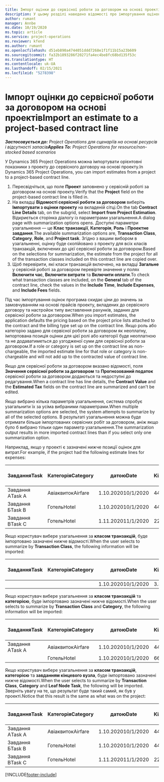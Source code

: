 ```yaml
---
title: Імпорт оцінки до сервісної роботи за договором на основі проектів
description: У цьому розділі наведено відомості про імпортування оцінок з проекту до сервісної роботи за договором.
author: rumant
manager: Annbe
ms.date: 10/19/2020
ms.topic: article
ms.service: project-operations
ms.reviewer: kfend
ms.author: rumant
ms.openlocfilehash: d51eb890a4744051ddd7268e1f1f11b15a23b609
ms.sourcegitcommit: fa32b1893286f20271fa4ec4be8fc68bd135f53c
ms.translationtype: HT
ms.contentlocale: uk-UA
ms.lasthandoff: 02/15/2021
ms.locfileid: "5278398"
---
```

# <a name="import-an-estimate-to-a-project-based-contract-line"></a><span data-ttu-id="11919-103">Імпорт оцінки до сервісної роботи за договором на основі проектів</span><span class="sxs-lookup"><span data-stu-id="11919-103">Import an estimate to a project-based contract line</span></span>

<span data-ttu-id="11919-104">_**Застосовується до:** Project Operations для сценаріїв на основі ресурсів і відсутності запасів_</span><span class="sxs-lookup"><span data-stu-id="11919-104">_**Applies To:** Project Operations for resource/non-stocked based scenarios_</span></span>

<span data-ttu-id="11919-105">У Dynamics 365 Project Operations можна імпортувати орієнтовні показники з проекту до сервісного договору на основі проекту.</span><span class="sxs-lookup"><span data-stu-id="11919-105">In Dynamics 365 Project Operations, you can import estimates from a project to a project-based contract line.</span></span>

1. <span data-ttu-id="11919-106">Пересвідчіться, що поле **Проект** заповнено у сервісній роботі за договором на основі проекту.</span><span class="sxs-lookup"><span data-stu-id="11919-106">Verify that the **Project** field on the project-based contract line is filled in.</span></span>
2. <span data-ttu-id="11919-107">На вкладці **Відомості сервісної роботи за договором** виберіть **Імпортувати з оцінки проекту** на вкладеній сітці.</span><span class="sxs-lookup"><span data-stu-id="11919-107">On the tab **Contract Line Details** tab, on the subgrid, select **Import from Project Estimation**.</span></span> <span data-ttu-id="11919-108">Відкриється сторінка діалогу із параметрами узагальнення.</span><span class="sxs-lookup"><span data-stu-id="11919-108">A dialog page with summarization options opens.</span></span> <span data-ttu-id="11919-109">Доступні параметри узагальнення — це **Клас транзакції**, **Категорія**, **Роль** і **Проектне завдання**.</span><span class="sxs-lookup"><span data-stu-id="11919-109">The available summarization options are, **Transaction Class**, **Category**, **Role**, and **Project task**.</span></span> <span data-ttu-id="11919-110">Згідно з вашим вибором в узагальненні, оцінку буде скопійовано з проекту для всіх класів транзакцій, включених до цієї сервісної роботи за договором.</span><span class="sxs-lookup"><span data-stu-id="11919-110">Based on the selections for summarization, the estimate from the project for all of the transaction classes included on this contract line are copied over.</span></span> 
3. <span data-ttu-id="11919-111">Щоб перевірити, які класи транзакцій включено, на вкладці **Загальне** у сервісній роботі за договором перевірте значення у полях **Включити час**, **Включити витрати** та **Включити оплати**.</span><span class="sxs-lookup"><span data-stu-id="11919-111">To check what transaction classes are included, on the **General** tab of the contract line, check the values in the **Include Time**, **Include Expenses**, and **Include Fees** fields.</span></span>

<span data-ttu-id="11919-112">Під час імпортування оцінок програма скидає ціни до значень за замовчуванням на основі прайсів проекту, вкладених до сервісного договору та настройок типу виставлення рахунків, заданих для сервісної роботи за договором.</span><span class="sxs-lookup"><span data-stu-id="11919-112">When you import estimates, the application defaults the pricing based on the project price lists attached to the contract and the billing type set up on the contract line.</span></span> <span data-ttu-id="11919-113">Якщо роль або категорію задано для сервісної роботи за договором як неоплатну, імпортована позиція оцінки для цієї ролі або категорії буде неоплатною та не додаватиметься до узгодженої суми для сервісної роботи за договором.</span><span class="sxs-lookup"><span data-stu-id="11919-113">If a role or category is set up on the contract line as non-chargeable, the imported estimate line for that role or category is non-chargeable and will not add up to the contracted value of contract line.</span></span>

<span data-ttu-id="11919-114">Якщо для сервісної роботи за договором вказано відомості, поля **Значення сервісної роботи за договором** та **Прогнозований податок** сервісної роботи за договором додаються та недоступні до редагування.</span><span class="sxs-lookup"><span data-stu-id="11919-114">When a contract line has line details, the **Contract Value** and the **Estimated Tax** fields on the contract line are summarized and can't be edited.</span></span>

<span data-ttu-id="11919-115">Якщо вибрано кілька параметрів узагальнення, система спробує узагальнити їх за усіма вибраними параметрами.</span><span class="sxs-lookup"><span data-stu-id="11919-115">When multiple summarization options are selected, the system attempts to summarize by all of the selected options.</span></span> <span data-ttu-id="11919-116">В результаті узагальнення можна буде отримати більше імпортованих сервісних робіт за договором, аніж якщо було б вибрано тільки один параметр узагальнення.</span><span class="sxs-lookup"><span data-stu-id="11919-116">The summarization output results in more imported contract lines than if you select only one summarization option.</span></span>

<span data-ttu-id="11919-117">Наприклад, якщо у проекті є зазначені нижче позиції оцінок для витрат.</span><span class="sxs-lookup"><span data-stu-id="11919-117">For example, if the project had the following estimate lines for expenses:</span></span>

| <span data-ttu-id="11919-118">Завдання</span><span class="sxs-lookup"><span data-stu-id="11919-118">Task</span></span> | <span data-ttu-id="11919-119">Категорія</span><span class="sxs-lookup"><span data-stu-id="11919-119">Category</span></span> | <span data-ttu-id="11919-120">датою</span><span class="sxs-lookup"><span data-stu-id="11919-120">Date</span></span> | <span data-ttu-id="11919-121">Кількість</span><span class="sxs-lookup"><span data-stu-id="11919-121">Quantity</span></span> | <span data-ttu-id="11919-122">Ціна за одиницю</span><span class="sxs-lookup"><span data-stu-id="11919-122">Unit price</span></span> | <span data-ttu-id="11919-123">Сума</span><span class="sxs-lookup"><span data-stu-id="11919-123">Amount</span></span> |
| --- | --- | --- | --- | --- | --- |
| <span data-ttu-id="11919-124">Завдання А</span><span class="sxs-lookup"><span data-stu-id="11919-124">Task A</span></span> | <span data-ttu-id="11919-125">Авіаквиток</span><span class="sxs-lookup"><span data-stu-id="11919-125">Airfare</span></span> | <span data-ttu-id="11919-126">1.10.2020</span><span class="sxs-lookup"><span data-stu-id="11919-126">10/1/2020</span></span> | <span data-ttu-id="11919-127">4</span><span class="sxs-lookup"><span data-stu-id="11919-127">4</span></span> | <span data-ttu-id="11919-128">400</span><span class="sxs-lookup"><span data-stu-id="11919-128">400</span></span> | <span data-ttu-id="11919-129">1600</span><span class="sxs-lookup"><span data-stu-id="11919-129">1600</span></span> |
| <span data-ttu-id="11919-130">Завдання Б</span><span class="sxs-lookup"><span data-stu-id="11919-130">Task B</span></span> | <span data-ttu-id="11919-131">Готель</span><span class="sxs-lookup"><span data-stu-id="11919-131">Hotel</span></span> | <span data-ttu-id="11919-132">1.10.2020</span><span class="sxs-lookup"><span data-stu-id="11919-132">10/1/2020</span></span> | <span data-ttu-id="11919-133">4</span><span class="sxs-lookup"><span data-stu-id="11919-133">4</span></span> | <span data-ttu-id="11919-134">200</span><span class="sxs-lookup"><span data-stu-id="11919-134">200</span></span> | <span data-ttu-id="11919-135">800</span><span class="sxs-lookup"><span data-stu-id="11919-135">800</span></span> |
| <span data-ttu-id="11919-136">Завдання В</span><span class="sxs-lookup"><span data-stu-id="11919-136">Task C</span></span> | <span data-ttu-id="11919-137">Готель</span><span class="sxs-lookup"><span data-stu-id="11919-137">Hotel</span></span> | <span data-ttu-id="11919-138">1.11.2020</span><span class="sxs-lookup"><span data-stu-id="11919-138">11/1/2020</span></span> | <span data-ttu-id="11919-139">2</span><span class="sxs-lookup"><span data-stu-id="11919-139">2</span></span> | <span data-ttu-id="11919-140">200</span><span class="sxs-lookup"><span data-stu-id="11919-140">200</span></span> | <span data-ttu-id="11919-141">400</span><span class="sxs-lookup"><span data-stu-id="11919-141">400</span></span> |

<span data-ttu-id="11919-142">Якщо користувач вибере узагальнення за **класом транзакцій**, буде імпортовано зазначені нижче відомості.</span><span class="sxs-lookup"><span data-stu-id="11919-142">When the user selects to summarize by **Transaction Class**, the following information will be imported:</span></span>

| <span data-ttu-id="11919-143">Завдання</span><span class="sxs-lookup"><span data-stu-id="11919-143">Task</span></span> | <span data-ttu-id="11919-144">Категорія</span><span class="sxs-lookup"><span data-stu-id="11919-144">Category</span></span> | <span data-ttu-id="11919-145">датою</span><span class="sxs-lookup"><span data-stu-id="11919-145">Date</span></span> | <span data-ttu-id="11919-146">Кількість</span><span class="sxs-lookup"><span data-stu-id="11919-146">Quantity</span></span> | <span data-ttu-id="11919-147">Ціна за одиницю</span><span class="sxs-lookup"><span data-stu-id="11919-147">Unit price</span></span> | <span data-ttu-id="11919-148">Сума</span><span class="sxs-lookup"><span data-stu-id="11919-148">Amount</span></span> |
| --- | --- | --- | --- | --- | --- |
| &nbsp;  | &nbsp;  | <span data-ttu-id="11919-149">1.10.2020</span><span class="sxs-lookup"><span data-stu-id="11919-149">10/1/2020</span></span> | <span data-ttu-id="11919-150">3.34</span><span class="sxs-lookup"><span data-stu-id="11919-150">3.34</span></span> | <span data-ttu-id="11919-151">840</span><span class="sxs-lookup"><span data-stu-id="11919-151">840</span></span> | <span data-ttu-id="11919-152">2800</span><span class="sxs-lookup"><span data-stu-id="11919-152">2800</span></span> |

<span data-ttu-id="11919-153">Якщо користувач вибере узагальнення за **класом транзакцій** та **категорією**, буде імпортовано зазначені нижче відомості.</span><span class="sxs-lookup"><span data-stu-id="11919-153">When the user selects to summarize by **Transaction Class** and **Category**, the following information will be imported:</span></span>

| <span data-ttu-id="11919-154">Завдання</span><span class="sxs-lookup"><span data-stu-id="11919-154">Task</span></span> | <span data-ttu-id="11919-155">Категорія</span><span class="sxs-lookup"><span data-stu-id="11919-155">Category</span></span> | <span data-ttu-id="11919-156">датою</span><span class="sxs-lookup"><span data-stu-id="11919-156">Date</span></span> | <span data-ttu-id="11919-157">Кількість</span><span class="sxs-lookup"><span data-stu-id="11919-157">Quantity</span></span> | <span data-ttu-id="11919-158">Ціна за одиницю</span><span class="sxs-lookup"><span data-stu-id="11919-158">Unit price</span></span> | <span data-ttu-id="11919-159">Сума</span><span class="sxs-lookup"><span data-stu-id="11919-159">Amount</span></span> |
| --- | --- | --- | --- | --- | --- |
| <span data-ttu-id="11919-160">Завдання А</span><span class="sxs-lookup"><span data-stu-id="11919-160">Task A</span></span> | <span data-ttu-id="11919-161">Авіаквиток</span><span class="sxs-lookup"><span data-stu-id="11919-161">Airfare</span></span> | <span data-ttu-id="11919-162">1.10.2020</span><span class="sxs-lookup"><span data-stu-id="11919-162">10/1/2020</span></span> | <span data-ttu-id="11919-163">4</span><span class="sxs-lookup"><span data-stu-id="11919-163">4</span></span> | <span data-ttu-id="11919-164">400</span><span class="sxs-lookup"><span data-stu-id="11919-164">400</span></span> | <span data-ttu-id="11919-165">1600</span><span class="sxs-lookup"><span data-stu-id="11919-165">1600</span></span> |
| &nbsp;  | <span data-ttu-id="11919-166">Готель</span><span class="sxs-lookup"><span data-stu-id="11919-166">Hotel</span></span> | <span data-ttu-id="11919-167">1.10.2020</span><span class="sxs-lookup"><span data-stu-id="11919-167">10/1/2020</span></span> | <span data-ttu-id="11919-168">6</span><span class="sxs-lookup"><span data-stu-id="11919-168">6</span></span> | <span data-ttu-id="11919-169">200</span><span class="sxs-lookup"><span data-stu-id="11919-169">200</span></span> | <span data-ttu-id="11919-170">1200</span><span class="sxs-lookup"><span data-stu-id="11919-170">1200</span></span> |

<span data-ttu-id="11919-171">Якщо користувач вибере узагальнення за **класом транзакцій**, **категорією** та **завданням кінцевого вузла**, буде імпортовано зазначені нижче відомості.</span><span class="sxs-lookup"><span data-stu-id="11919-171">When the user selects to summarize by **Transaction Class**, **Category** and **Leaf Node Task**, the following will be imported.</span></span> <span data-ttu-id="11919-172">Зверніть увагу на те, що результат буде такий самий, як був у проекті.</span><span class="sxs-lookup"><span data-stu-id="11919-172">Notice that this result is the same as what was on the project:</span></span>

| <span data-ttu-id="11919-173">Завдання</span><span class="sxs-lookup"><span data-stu-id="11919-173">Task</span></span> | <span data-ttu-id="11919-174">Категорія</span><span class="sxs-lookup"><span data-stu-id="11919-174">Category</span></span> | <span data-ttu-id="11919-175">датою</span><span class="sxs-lookup"><span data-stu-id="11919-175">Date</span></span> | <span data-ttu-id="11919-176">Кількість</span><span class="sxs-lookup"><span data-stu-id="11919-176">Quantity</span></span> | <span data-ttu-id="11919-177">Ціна за одиницю</span><span class="sxs-lookup"><span data-stu-id="11919-177">Unit price</span></span> | <span data-ttu-id="11919-178">Сума</span><span class="sxs-lookup"><span data-stu-id="11919-178">Amount</span></span> |
| --- | --- | --- | --- | --- | --- |
| <span data-ttu-id="11919-179">Завдання А</span><span class="sxs-lookup"><span data-stu-id="11919-179">Task A</span></span> | <span data-ttu-id="11919-180">Авіаквиток</span><span class="sxs-lookup"><span data-stu-id="11919-180">Airfare</span></span> | <span data-ttu-id="11919-181">1.10.2020</span><span class="sxs-lookup"><span data-stu-id="11919-181">10/1/2020</span></span> | <span data-ttu-id="11919-182">4</span><span class="sxs-lookup"><span data-stu-id="11919-182">4</span></span> | <span data-ttu-id="11919-183">400</span><span class="sxs-lookup"><span data-stu-id="11919-183">400</span></span> | <span data-ttu-id="11919-184">1600</span><span class="sxs-lookup"><span data-stu-id="11919-184">1600</span></span> |
| <span data-ttu-id="11919-185">Завдання Б</span><span class="sxs-lookup"><span data-stu-id="11919-185">Task B</span></span> | <span data-ttu-id="11919-186">Готель</span><span class="sxs-lookup"><span data-stu-id="11919-186">Hotel</span></span> | <span data-ttu-id="11919-187">1.10.2020</span><span class="sxs-lookup"><span data-stu-id="11919-187">10/1/2020</span></span> | <span data-ttu-id="11919-188">4</span><span class="sxs-lookup"><span data-stu-id="11919-188">4</span></span> | <span data-ttu-id="11919-189">200</span><span class="sxs-lookup"><span data-stu-id="11919-189">200</span></span> | <span data-ttu-id="11919-190">800</span><span class="sxs-lookup"><span data-stu-id="11919-190">800</span></span> |
| <span data-ttu-id="11919-191">Завдання В</span><span class="sxs-lookup"><span data-stu-id="11919-191">Task C</span></span> | <span data-ttu-id="11919-192">Готель</span><span class="sxs-lookup"><span data-stu-id="11919-192">Hotel</span></span> | <span data-ttu-id="11919-193">1.11.2020</span><span class="sxs-lookup"><span data-stu-id="11919-193">11/1/2020</span></span> | <span data-ttu-id="11919-194">2</span><span class="sxs-lookup"><span data-stu-id="11919-194">2</span></span> | <span data-ttu-id="11919-195">200</span><span class="sxs-lookup"><span data-stu-id="11919-195">200</span></span> | <span data-ttu-id="11919-196">400</span><span class="sxs-lookup"><span data-stu-id="11919-196">400</span></span> |


[!INCLUDE[footer-include](../includes/footer-banner.md)]